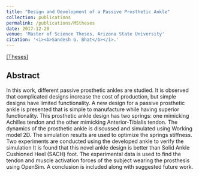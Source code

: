 ```yaml
---
title: "Design and Development of a Passive Prosthetic Ankle"
collection: publications
permalink: /publications/MStheses
date: 2017-12-20
venue: 'Master of Science Theses, Arizona State University'
citation: '<i><b>Sandesh G. Bhat</b></i>.'
---
```


[[Theses]](https://repository.asu.edu/attachments/194015/content/Bhat_asu_0010N_17430.pdf)

## Abstract
In this work, different passive prosthetic ankles are studied. It is observed that complicated designs increase the cost of production, but simple designs have limited functionality. A new design for a passive prosthetic ankle is presented that is simple to manufacture while having superior functionality. This prosthetic ankle design has two springs: one mimicking Achilles tendon and the other mimicking Anterior-Tibialis tendon. The dynamics of the prosthetic ankle is discussed and simulated using Working model 2D. The simulation results are used to optimize the springs stiffness. Two experiments are conducted using the developed ankle to verify the simulation It is found that this novel ankle design is better than Solid Ankle Cushioned Heel (SACH) foot. The experimental data is used to find the tendon and muscle activation forces of the subject wearing the prosthesis using OpenSim. A conclusion is included along with suggested future work.

